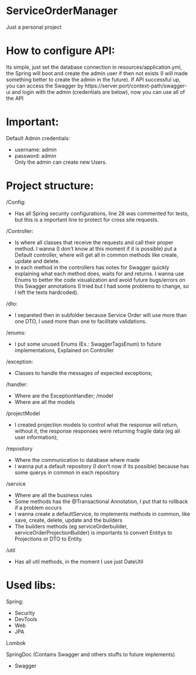 # ServiceOrderManager
 Just a personal project
 
# How to configure API:
Its simple, just set the database connection in resources/application.yml, the Spring will boot and create the admin user if then not exists (I will made something better to create the admin in the future).
If API successful up, you can access the Swagger by https://server:port/context-path/swagger-ui and login with the admin (credentials are below), now you can use all of the API

# Important:
Default Admin credentials:
- username: admin
- password: admin
<br>Only the admin can create new Users.

# Project structure:
 
 /Config:
  - Has all Spring security configurations, line 28 was commented for tests, but this is a important line to protect for cross site requests.
 
 /Controller:
  - Is where all classes that receive the requests and call their proper method. I wanna (I don't know at this moment if it is possible) put a Default controller, where will get all in common methods like create, update and delete.
  - In each method in the controllers has notes for Swagger quickly explaining what each method does, waits for and returns. I wanna use Enums to better the code visualization and avoid future bugs/errors on this Swagger annotations (I tried but I had some problems to change, so I left the texts hardcoded). 
 
 /dto:
  - I separeted then in subfolder because Service Order will use more than one DTO, I used more than one to facilitate validations.
 
 /enums:
  - I put some unused Enums (Ex.: SwaggerTagsEnum) to future implementations, Explained on Controller
 
 /exception:
  - Classes to handle the messages of expected exceptions;
 
 /handler:
  - Where are the ExceptionHandler;
 /model
  - Where are all the models
  
  /projectModel
   - I created projection models to control what the response will return, without it, the response responses were returning fragile data (eg all user information);
 
 /repository
  - Where the communication to database where made
  - I wanna put a default repository (I don't now if its possible) because has some querys in common in each repository
 
 /service
  - Where are all the business rules
  - Some methods has the @Transactional Annotation, I put that to rollback if a problem occurs
  - I wanna create a defaultService, to implements methods in common, like save, create, delete, update and the builders
  - The builders methods (eg serviceOrderbuilder, serviceOrderProjectionBuilder) is importants to convert Entitys to Projections or DTO to Entity.
 
 /util
  - Has all util methods, in the moment I use just DateUtil

# Used libs:
Spring:
 - Security
 - DevTools
 - Web
 - JPA

Lombok

SpringDoc (Contains Swagger and others stuffs to future implements)
 - Swagger
